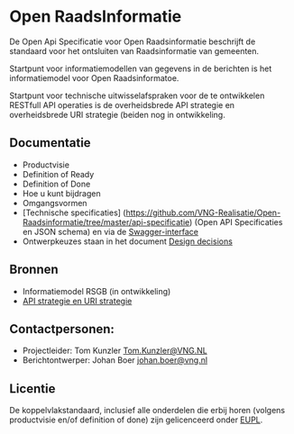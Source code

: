 # Open RaadsInformatie

De Open Api Specificatie voor Open Raadsinformatie beschrijft de standaard voor het ontsluiten van Raadsinformatie van gemeenten.

Startpunt voor informatiemodellen van gegevens in de berichten is het informatiemodel voor Open Raadsinformatoe.

Startpunt voor technische uitwisselafspraken voor de te ontwikkelen RESTfull API operaties is de overheidsbrede API strategie en overheidsbrede URI strategie (beiden nog in ontwikkeling.

## Documentatie
* Productvisie
* Definition of Ready
* Definition of Done
* Hoe u kunt bijdragen
* Omgangsvormen
* [Technische specificaties] (https://github.com/VNG-Realisatie/Open-Raadsinformatie/tree/master/api-specificatie) (Open API Specificaties en JSON schema) en via de [Swagger-interface](https://petstore.swagger.io/?url=https://raw.githubusercontent.com/VNG-Realisatie/Open-Raadsinformatie/master/api-specificatie/openapi.yaml)
* Ontwerpkeuzes staan in het document [Design decisions](https://github.com/VNG-Realisatie/Open-Raadsinformatie/blob/master/docs/design_decisions.md)

## Bronnen
* Informatiemodel RSGB (in ontwikkeling)
* [API strategie en URI strategie](https://aandeslagmetdeomgevingswet.nl/digitaal-stelsel/documenten/documenten/api-uri-strategie/)

## Contactpersonen:
* Projectleider: Tom Kunzler Tom.Kunzler@VNG.NL
* Berichtontwerper: Johan Boer johan.boer@vng.nl

## Licentie
De koppelvlakstandaard, inclusief alle onderdelen die erbij horen (volgens productvisie en/of definition of done) zijn gelicenceerd onder [EUPL](https://eupl.eu/1.2/nl/).
